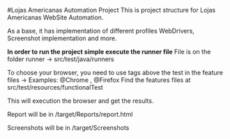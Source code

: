 #Lojas Americanas Automation Project
This is project structure for Lojas Americanas WebSite Automation. 

As a base, it has implementation of different profiles WebDrivers, 
Screenshot implementation and more.


**In order to run the project simple execute the runner file**
File is on the folder runner -> src/test/java/runners 

To choose your browser, you need to use tags above the test in the feature files ->
Examples: @Chrome , @Firefox 
Find the features files at src/test/resources/functionalTest

This will execution the browser and get the results.


Report will be in /target/Reports/report.html 

Screenshots will be in /target/Screenshots
